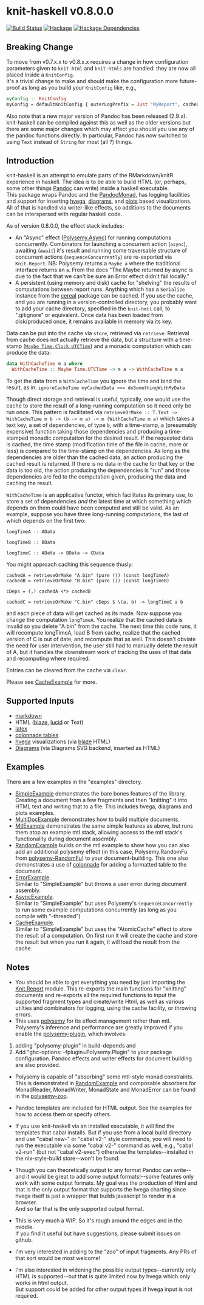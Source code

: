 # knit-haskell v0.8.0.0

[![Build Status][travis-badge]][travis]
[![Hackage][hackage-badge]][hackage]
[![Hackage Dependencies][hackage-deps-badge]][hackage-deps]

## Breaking Change
To move from v0.7.x.x to v0.8.x.x requires a change in how configuration parameters given to ```knit-html``` and ```knit-htmls``` are 
handled: they are now all placed inside a ```KnitConfig```.  
It's a trivial change to make and should make the configuration more future-proof as long as you build your ```KnitConfig``` like, e.g., 
```haskell
myConfig :: KnitConfig
myConfig = defaultKnitConfig { outerLogPrefix = Just "MyReport", cacheDir = "myCache" }
```

Also note that a new major version of Pandoc has been released (2.9.x).  knit-haskell can be compiled against this as
well as the older versions but there are some major changes which may affect you should you use any of the pandoc 
functions directly.  In particular, Pandoc has now switched to using ```Text``` instead of ```String``` for
most (all ?) things.

## Introduction
knit-haskell is an attempt to emulate parts of the RMarkdown/knitR experience in haskell. 
The idea is to be able to build HTML (or, perhaps, some other things [Pandoc](http://hackage.haskell.org/package/pandoc) can write) 
inside a haskell executable.  
This package wraps Pandoc and the 
[PandocMonad](http://hackage.haskell.org/package/pandoc-2.7.2/docs/Text-Pandoc-Class.html#t:PandocMonad), 
has logging facilities and support for inserting [hvega](http://hackage.haskell.org/package/hvega), 
[diagrams](https://hackage.haskell.org/package/diagrams), and 
[plots](https://hackage.haskell.org/package/plots) based 
visualizations.  
All of that is handled via writer-like effects, so additions to the documents can be interspersed with regular haskell code. 

As of version 0.8.0.0, the effect stack includes:
* An "Async" effect ([Polysemy.Async](https://hackage.haskell.org/package/polysemy-1.2.3.0/docs/Polysemy-Async.html)) 
for running computations concurrently. Combinators for launching a concurrent action (```async```), 
awaiting (```await```) it's result and running some traversable structure of concurrent actions
(```sequenceConcurrently```) are re-exported via ```Knit.Report```.  NB: Polysemy returns a ```Maybe a``` where
the traditional interface returns an ```a```. 
From the docs "The Maybe returned by async is due to the fact that we can't be sure an Error effect didn't fail locally."
* A persistent (using memory and disk) cache for "shelving" the results of computations between report runs.  Anything which has
a ```Serialize``` instance from the [cereal](https://hackage.haskell.org/package/cereal) 
package can be cached.
If you use the cache, and you are running in a version-controlled directory,
you probably want to add your cache directory, specified in the ```knit-hmtl``` call, to ".gitignore" or equivalent.
Once data has been loaded from disk/produced once, it remains available in memory via its key.

Data can be put into the cache via ```store```, retrieved via ```retrieve```. Retrieval from cache
does not actually retrieve the data, but a structure with a time-stamp 
([```Maybe Time.Clock.UTCTime```](https://hackage.haskell.org/package/time-1.10/docs/Data-Time-Clock.html#t:UTCTime))
and a monadic computation which can produce the data:
```haskell
data WithCacheTime m a where
  WithCacheTime :: Maybe Time.UTCTime -> m a -> WithCacheTime m a
```
To get the data from a ```WithCacheTime``` you ignore the time and bind the result, as in:
```ignoreCacheTime myCachedData >>= doSomethingWithMyData```

Though direct storage and retrieval is useful, typically, one would use the cache to store 
the result of a long-running computation so it need only be run once.  This pattern is 
facilitated via 
```retrieveOrMake :: T.Text -> WithCacheTime m b -> (b -> m a) -> m (WithCacheTime m a)```
which takes a text key, a set of dependencies, of type ```b```, with a time-stamp,
a (presumably expensive) function taking those dependencies and producing a 
time-stamped monadic computation for the desired result. If the requested
data is cached, the time stamp (modification time of the file in cache, more or less) 
is compared to the time-stamp on the dependencies.  As long as the dependencies are older
than the cached data, an action producing the cached result is returned.  If there is no
data in the cache for that key or the data is too old, the action producing the dependencies
is "run" and those dependencies are fed to the computation given, producing the data and 
caching the result.

```WithCacheTime``` is an applicative functor, which facilitates its primary use, to store 
a set of dependencies *and* the latest time at which something which depends on them could
have been computed and still be valid. As an example, suppose you have three long-running
computations, the last of which depends on the first two:
```
longTimeA :: AData

longTimeB :: BData

longTimeC :: AData -> BData -> CData
```

You might approach caching this sequence thusly:
```
cachedA = retrieveOrMake "A.bin" (pure ()) (const longTimeA)
cachedB = retrieveOrMake "B.bin" (pure ()) (const longTimeB)

cDeps = (,) cachedA <*> cachedB

cachedC = retrieveOrMake "C.bin" cDeps $ \(a, b) -> longTimeC a b
```
and each piece of data will get cached as its made.  Now suppose you change the computation
```longTimeA```.  You realize that the cached data is invalid so you delete "A.bin" from the
cache.  The next time this code runs, it will recompute longTimeA, load B from cache, realize that
the cached version of C is out of date, and recompute that as well.  This doesn't obviate the 
need for user intervention, the user still had to manually delete the result of A, but it handles
the downstream work of tracking the uses of that data and recomputing where required.  

Entries can be cleared from the cache via ```clear```.

Please see  [CacheExample](https://github.com/adamConnerSax/knit-haskell/blob/master/examples/CacheExample.hs) for more.

## Supported Inputs
* [markdown](https://pandoc.org/MANUAL.html#pandocs-markdown)
* HTML ([blaze](http://hackage.haskell.org/package/blaze-html), [lucid](http://hackage.haskell.org/package/lucid) or Text)
* [latex](https://en.wikipedia.org/wiki/LaTeX)
* [colonnade tables](https://hackage.haskell.org/package/colonnade)
* [hvega](http://hackage.haskell.org/package/hvega) visualizations (via [blaze](http://hackage.haskell.org/package/blaze-html) HTML) 
* [Diagrams](https://archives.haskell.org/projects.haskell.org/diagrams/) (via Diagrams SVG backend, inserted as HTML) 

## Examples
There are a few examples in the "examples" directory.  
* [SimpleExample](https://github.com/adamConnerSax/knit-haskell/blob/master/examples/SimpleExample.hs) 
demonstrates the bare bones features of the library.  Creating a document from a few fragments and then 
"knitting" it into HTML text and writing that to a file. This includes hvega, diagrams and plots examples.
* [MultiDocExample](https://github.com/adamConnerSax/knit-haskell/blob/master/examples/MultiDocExample.hs) 
demonstrates how to build multiple documents.
* [MtlExample](https://github.com/adamConnerSax/knit-haskell/blob/master/examples/MtlExample.hs) 
demonstrates the same simple features as above, but runs them atop an example mtl stack, 
allowing access to the mtl stack's functionality during document assembly.
* [RandomExample](https://github.com/adamConnerSax/knit-haskell/blob/master/examples/RandomExample.hs) 
builds on the mtl example to show how you can also add an additional polysemy effect (in this case, 
Polysemy.RandomFu from [polysemy-RandomFu](https://hackage.haskell.org/package/polysemy-RandomFu))
to your document-building. 
This one also demonstrates a use of [colonnade](https://hackage.haskell.org/package/colonnade) 
for adding a formatted table to the document.
* [ErrorExample](https://github.com/adamConnerSax/knit-haskell/blob/master/examples/ErrorExample.hs).  
Similar to "SimpleExample" but throws a user error during document assembly.
* [AsyncExample](https://github.com/adamConnerSax/knit-haskell/blob/master/examples/AsyncExample.hs).  
Similar to "SimpleExample" but uses Polysemy's ```sequenceConcurrently``` to run some example
computations concurrently (as long as you compile with "-threaded")
* [CacheExample](https://github.com/adamConnerSax/knit-haskell/blob/master/examples/CacheExample.hs).  
Similar to "SimpleExample" but uses the "AtomicCache" effect to store the result of a computation.  On 
first run it will create the cache and store the result but when you run it again, it will load
the result from the cache.

## Notes
* You should be able to get everything you need by just importing the 
[Knit.Report](https://github.com/adamConnerSax/knit-haskell/blob/master/src/Knit/Report.hs) 
module.  This re-exports the main functions for "knitting" documents and re-exports 
all the required functions to input the supported fragment types and create/write Html, as well as various utilties and
combinators for logging, using the cache facility, or throwing errors.
* This uses [polysemy](https://github.com/isovector/polysemy#readme) for its effect management rather than mtl.  
Polysemy's inference and performance are greatly improved if you enable the [polysemy-plugin](https://hackage.haskell.org/package/polysemy-plugin),
which involves:
1. adding "polysemy-plugin" in build-depends and
2. Add "ghc-options: -fplugin=Polysemy.Plugin" to your package configuration.
Pandoc effects and writer effects for document building are also provided.
* Polysemy is capable of "absorbing" some mtl-style monad constraints.  This is demonstrated in
[RandomExample](https://github.com/adamConnerSax/knit-haskell/blob/master/examples/RandomExample.hs#L113) and
composable absorbers for MonadReader, MonadWriter, MonadState and MonadError
can be found in the [polysemy-zoo](https://github.com/isovector/polysemy-zoo).
* Pandoc templates are included for HTML output.  See the examples for how to access them
or specify others.
* If you use knit-haskell via an installed executable, it will find the templates that 
cabal installs.  But if you use from a local build directory and use "cabal new-" or "cabal v2-"
style commands, you will need to run the executable via some "cabal v2-" command as well, e.g.,
"cabal v2-run" (but not "cabal v2-exec") otherwise the 
templates--installed in the nix-style-build store--won't be found.
* Though you can theoretically output to any format Pandoc can 
write--and it would be great to add some output formats!--some 
features only work with some output formats. 
My goal was the production of Html and that is the only output format that supports the hvega charting 
since hvega itself is just a wrapper that builds javascript to render in a browser.  
And so far that is the only supported output format.

* This is very much a WIP. So it's rough around the edges and in the middle.  
If you find it useful but have suggestions, please submit issues on github.

* I'm very interested in adding to the "zoo" of input fragments.  Any PRs of that sort would be most welcome!
* I'm also interested in widening the possible output types--currently only HTML is supported--but 
that is quite limited now by hvega which only works in html output.  
But support could be added for other output types if hvega input is not required.

[travis]:        <https://travis-ci.org/adamConnerSax/knit-haskell>
[travis-badge]:  <https://travis-ci.org/adamConnerSax/knit-haskell.svg?branch=master>
[hackage]:       <https://hackage.haskell.org/package/knit-haskell>
[hackage-badge]: <https://img.shields.io/hackage/v/knit-haskell.svg>
[hackage-deps-badge]: <https://img.shields.io/hackage-deps/v/knit-haskell.svg>
[hackage-deps]: <http://packdeps.haskellers.com/feed?needle=knit-haskell>
